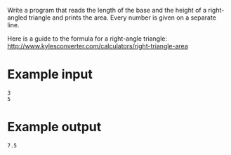 Write a program that reads the length of the base and the height of a right-angled triangle and prints the area. Every number is given on a separate line.

Here is a guide to the formula for a right-angle triangle:
http://www.kylesconverter.com/calculators/right-triangle-area

# Example input

```
3
5
```

# Example output

```
7.5
```

